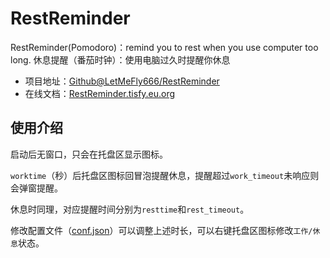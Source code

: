 # RestReminder

RestReminder(Pomodoro)：remind you to rest when you use computer too long. 休息提醒（番茄时钟）：使用电脑过久时提醒你休息

+ 项目地址：[Github@LetMeFly666/RestReminder](https://github.com/LetMeFly666/RestReminder)
+ 在线文档：[RestReminder.tisfy.eu.org](https://restreminder.tisfy.eu.org/)

## 使用介绍

启动后无窗口，只会在托盘区显示图标。

```worktime```（秒）后托盘区图标回冒泡提醒休息，提醒超过```work_timeout```未响应则会弹窗提醒。

休息时同理，对应提醒时间分别为```resttime```和```rest_timeout```。

修改配置文件（[conf.json](Settings/conf.json)）可以调整上述时长，可以右键托盘区图标修改```工作/休息```状态。
